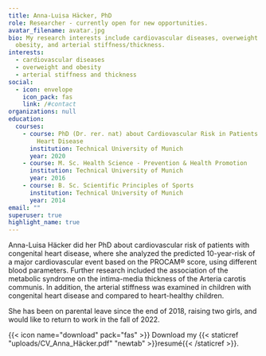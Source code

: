 ```yaml
---
title: Anna-Luisa Häcker, PhD
role: Researcher - currently open for new opportunities.
avatar_filename: avatar.jpg
bio: My research interests include cardiovascular diseases, overweight and
  obesity, and arterial stiffness/thickness.
interests:
  - cardiovascular diseases
  - overweight and obesity
  - arterial stiffness and thickness
social:
  - icon: envelope
    icon_pack: fas
    link: /#contact
organizations: null
education:
  courses:
    - course: PhD (Dr. rer. nat) about Cardiovascular Risk in Patients with Congenital
        Heart Disease
      institution: Technical University of Munich
      year: 2020
    - course: M. Sc. Health Science - Prevention & Health Promotion
      institution: Technical University of Munich
      year: 2016
    - course: B. Sc. Scientific Principles of Sports
      institution: Technical University of Munich
      year: 2014
email: ""
superuser: true
highlight_name: true
---
```


Anna-Luisa Häcker did her PhD about cardiovascular risk of patients with congenital heart disease, where she analyzed the predicted 10-year-risk of a major cardiovascular event based on the PROCAM® score, using different blood parameters. Further research included the association of the metabolic syndrome on the intima-media thickness of the Arteria carotis communis. In addition, the arterial stiffness was examined in children with congenital heart disease and compared to heart-healthy children. 

She has been on parental leave since the end of 2018, raising two girls, and would like to return to work in the fall of 2022. 



{{< icon name="download" pack="fas" >}} Download my {{< staticref "uploads/CV_Anna_Häcker.pdf" "newtab" >}}resumé{{< /staticref >}}.
